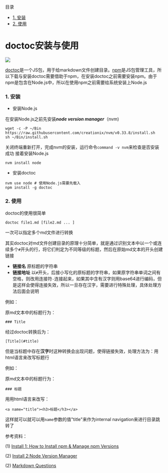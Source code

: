 目录
- [1. 安装](#install)
- [2. 使用](#use)


# doctoc安装与使用

![](https://nodei.co/npm/doctoc.png?downloads=true&stars=true)

[doctoc](https://www.npmjs.com/package/doctoc)是一个JS包，用于给markdown文件创建目录。[npm](https://docs.npmjs.com/)是JS包管理工具，所以下载与安装doctoc需要借助于npm，在安装doctoc之前需要安装npm。由于npm是包含在Node.js中，所以在使用npm之前需要给系统安装上Node.js


<a name="install"><h3>1. 安装</h3></a>

- 安装Node.js

在安装Node.js之前先安装***node version manager***（nvm)
```
wget -c -P ~/Bin https://raw.githubusercontent.com/creationix/nvm/v0.33.8/install.sh
sh ~/Bin/install.sh
```
关闭终端重新打开，完成nvm的安装，运行命令`command -v nvm`来检查是否安装成功
接着安装Node.js
```
nvm install node
```

- 安装doctoc

```
nvm use node # 使用Node.js需要先载入
npm install -g doctoc
```

<a name="use"><h3>2. 使用</h3></a>
doctoc的使用很简单
```
doctoc file1.md [file2.md ... ]
```
一次可以指定多个md文件进行转换

其实doctoc对md文件创建目录的原理十分简单，就是通过识别文本中以一个或连续多个`#`开头的行，将它们判定为不同等级的标题，然后在原始md文本的开头创建链接
- **链接名** 原标题的字符串
- **链接地址** 以`#`开头，后接小写化的原标题的字符串，如果原字符串单词之间有空格，则改用连接符`-`连接起来，如果其中含有汉字则用base64进行编码，但是这样会使得连接失效，所以一旦存在汉字，需要进行特殊处理，具体处理方法后面会说明

例如：

原md文本中的标题行为：
```
### Title
```
经过doctoc转换后为：
```
[Title](#title)
```
但是当标题中存在**汉字**时这种转换会出现问题，使得链接失效，处理方法为：用html语言来改写标题行

例如：

原md文本中的标题行为：
```
### 标题
```
用用html语言来改写：
```
<a name="title"><h3>标题</h3></a>
```
这样就可以就可以用`name`参数的值"title"来作为internal navigation来进行目录跳转了

参考资料：

(1) [Install 1: How to Install npm & Manage npm Versions](https://docs.npmjs.com/getting-started/installing-node)

(2) [Install 2:Node Version Manager](https://github.com/creationix/nvm/blob/master/README.md#installation)

(2) [Markdown Questions](http://markdownpad.com/faq.html#markdown-namedanchors)
